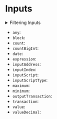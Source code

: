 
# Inputs

<details>
<summary>Filtering Inputs</summary>

- `any`:
- `date`:
- `height`:
- `inOutputIndex`:
- `inOutputTxId`:
- `inputAddress`:
- `inputIndex`:
- `inputScriptType`:
- `inputValue`:
- `options`:
- `time`:
- `txHash`:
- `txIndex`:

</details>

- `any`:
- `block`:
- `count`:
- `countBigInt`:
- `date`:
- `expression`:
- `inputAddress`:
- `inputIndex`:
- `inputScript`:
- `inputScriptType`:
- `maximum`:
- `minimum`:
- `outputTransaction`:
- `transaction`:
- `value`:
- `valueDecimal`: